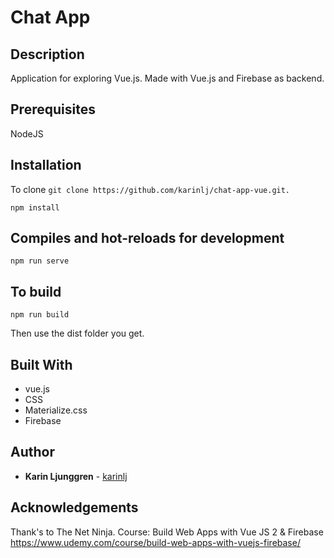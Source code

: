 # Chat App

## Description

Application for exploring Vue.js. Made with Vue.js and Firebase as backend.

## Prerequisites

NodeJS

## Installation

To clone
`git clone https://github.com/karinlj/chat-app-vue.git.`

```
npm install
```

## Compiles and hot-reloads for development

```
npm run serve
```

## To build

```
npm run build
```

Then use the dist folder you get.

## Built With

- vue.js
- CSS
- Materialize.css
- Firebase

## Author

- **Karin Ljunggren** - [karinlj](https://github.com/karinlj)

## Acknowledgements

Thank's to The Net Ninja.
Course: Build Web Apps with Vue JS 2 & Firebase
https://www.udemy.com/course/build-web-apps-with-vuejs-firebase/
